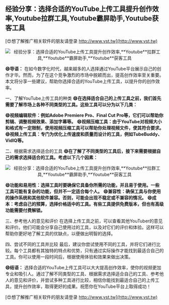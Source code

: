 ## **经验分享：选择合适的YouTube上传工具提升创作效率,**Youtube**拉群工具,**Youtube**霸屏助手,**Youtube**获客工具**

[😍想了解推广相关软件的朋友请登录 http://www.vst.tw](http://www.vst.tw)

 <center><img src="https://vst.tw/MP4/tuiguang/png/1.png" alt="经验分享：选择合适的YouTube上传工具提升创作效率,**Youtube**拉群工具,**Youtube**霸屏助手,**Youtube**获客工具"></center>

**😄导语：**
在如今数字化时代，越来越多的人选择通过YouTube平台展示自己的创作才华。然而，为了在这个竞争激烈的市场中脱颖而出，提高创作效率至关重要。本文将分享一些建议，帮助你选择合适的YouTube上传工具，以提升你的创作效率。

一、了解YouTube上传工具的种类
**😄在选择适合自己的上传工具之前，我们首先需要了解市场上各种不同类型的工具。这些工具可以分为以下几类：**

**😄视频编辑软件：例如Adobe Premiere Pro、Final Cut Pro等，它们可以帮助你剪辑、调整视频效果、添加字幕等。**
**😄视频压缩工具：由于YouTube对视频大小和格式有一定限制，使用视频压缩工具可以帮助你处理视频文件，使其符合要求。**
**😄视频上传工具：专门为优化上传速度和质量而设计的工具，例如TubeBuddy、VidIQ等。**

二、根据需求选择适合的工具
**😄在了解了不同类型的工具后，接下来需要根据自己的需求选择适合的工具。考虑以下几个因素：**

 <center><img src="https://vst.tw/MP4/tuiguang/png/8.png" alt="经验分享：选择合适的YouTube上传工具提升创作效率,**Youtube**拉群工具,**Youtube**霸屏助手,**Youtube**获客工具"></center>

**😄功能和易用性：选择工具时要确保它具备你所需的功能，并且易于使用。一些工具可能有复杂的功能，但并不一定适合每个人。**
**😄兼容性：确保工具与你使用的操作系统和其他软件兼容。否则，可能会出现不稳定或不兼容的情况。**
**😄成本：考虑自己的预算，选择价格适中的工具。有些工具提供免费版本，但也有高级功能需要付费解锁。**

三、参考他人的意见和评价
在选择上传工具之前，可以查看其他YouTuber的意见和评价。他们可能会分享自己使用过的工具，以及对它们的评价和体验。这样可以帮助你更好地了解工具的优缺点，以便做出明智的选择。

四、尝试不同的工具并比较
最后，建议你尝试使用不同的工具，并将它们进行比较。每个工具都有其独特的特点和优势，只有通过实际操作才能找到最适合自己的工具。你可以使用一段时间后，根据使用体验和效果来做出决策。

**😄结语：**
选择合适的YouTube上传工具可以大大提高创作效率，使你的视频更加专业和吸引人。通过了解不同类型的工具、根据需求选择适合自己的工具、参考他人的意见和评价，并尝试多种工具进行比较，相信你能找到最适合自己的上传工具，提升创作效率，取得更好的成果。祝愿你在YouTube平台上取得成功！

[😍想了解推广相关软件的朋友请登录 http://www.vst.tw](http://www.vst.tw)



